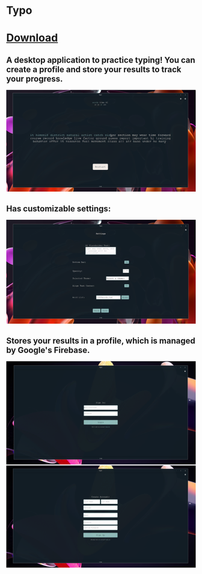 # Typo

# [Download](https://github.com/santy81855/Typo/raw/main/Typo_InstallerV2.exe)

## A desktop application to practice typing! You can create a profile and store your results to track your progress.
![Image](images/demo1.png)

## Has customizable settings:
![Image](images/demo2.png)

## Stores your results in a profile, which is managed by Google's Firebase.
![Image](images/demo3.png)
![Image](images/demo4.png)
